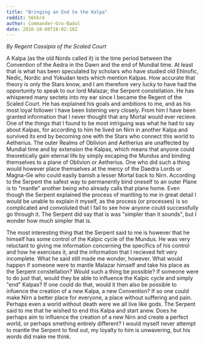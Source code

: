 ```yaml
---
title: "Bringing an End to the Kalpa"
reddit: 56hkr4
author: Commander-Gro-Badul
date: 2016-10-08T16:02:18Z
---
```


*By Regent Cassipia of the Scaled Court*

A Kalpa (as the old Nords called it) is the time period between the Convention of the Aedra in the Dawn and the end of Mundial time. At least that is what has been speculated by scholars who have studied old Ehlnofic, Nedic, Nordic and Yokudan texts which mention Kalpas. How accurate that theory is only the Stars know, and I am therefore very lucky to have had the opportunity to speak to our lord Malazar, the Serpent constellation. He has whispered many sectets into my ear since I became the Regent of the Scaled Court. He has explained his goals and ambitions to me, and as his most loyal follower I have been listening very closely. From him I have been granted information that I never thought that any Mortal would ever recieve. One of the things that I found to be most intriguing was what he had to say about Kalpas, for according to him he lived on Nirn in another Kalpa and survived its end by becoming one with the Stars who connect this world to Aetherius. The outer Realms of Oblivion and Aetherius are unaffected by Mundial time and by extension the Kalpas, which means that anyone could theoretically gain eternal life by simply escaping the Mundus and binding themselves to a plane of Oblivion or Aetherius. One who did such a thing would however place themselves at the mercy of the Daedra Lords or Magna-Ge who could easily banish a lesser Mortal back to Nirn. According to the Serpent the safest way to permanently bind oneself to an outer Plane is to "mantle" another being who already calls that plane home. Even though the Serpent explained the process of mantling to me in great detail I would be unable to explain it myself, as the process (or processes) is so complicated and convoluted that I fail to see how anyone could successfully go through it. The Serpent did say that is was "simpler than it sounds", but I wonder how much simpler that is.

The most interesting thing that the Serpent said to me is however that he himself has some control of the Kalpic cycle of the Mundus. He was very reluctant to giving me information concerning the specifics of his control and how he exercises it, and the information that I recieved felt very incomplete. What he said still made me wonder, however. What would happen if someone were to mantle Malazar himself and take his place as the Serpent constellation? Would such a thing be possible? If someone were to do just that, would they be able to influence the Kalpic cycle and simply "end" Kalpas? If one could do that, would it then also be possible to infuence the creation of a new Kalpa, a new Convention? If so one could make Nirn a better place for everyone, a place without suffering and pain. Perhaps even a world without death were we all live like gods. The Serpent said to me that he wished to end this Kalpa and start anew. Does he perhaps aim to influence the creation of a new Nirn and create a perfect world, or perhaps smething entirely different? I would myself never attempt to mantle the Serpent to find out, my loyalty to him is unwavering, but his words did make me think.
